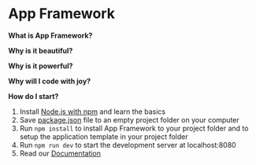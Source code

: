 # App Framework

**What is App Framework?**

**Why is it beautiful?**

**Why is it powerful?**

**Why will I code with joy?**

**How do I start?**

1. Install [Node.js with npm](https://docs.npmjs.com/getting-started/what-is-npm) and learn the basics
2. Save [package.json](https://raw.githubusercontent.com/scriptPilot/app-framework/master/demo-app/package.json) file to an empty project folder on your computer
3. Run `npm install` to install App Framework to your project folder and to setup the application template in your project folder
4. Run `npm run dev` to start the development server at localhost:8080
5. Read our [Documentation](DOCUMENTATION.md)

